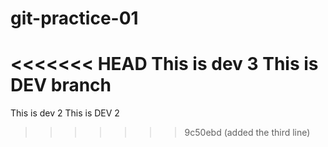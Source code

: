 # git-practice-01
<<<<<<< HEAD
This is dev 3
This is DEV branch
=======
This is dev 2 
This is DEV 2
>>>>>>> 9c50ebd (added the third line)

